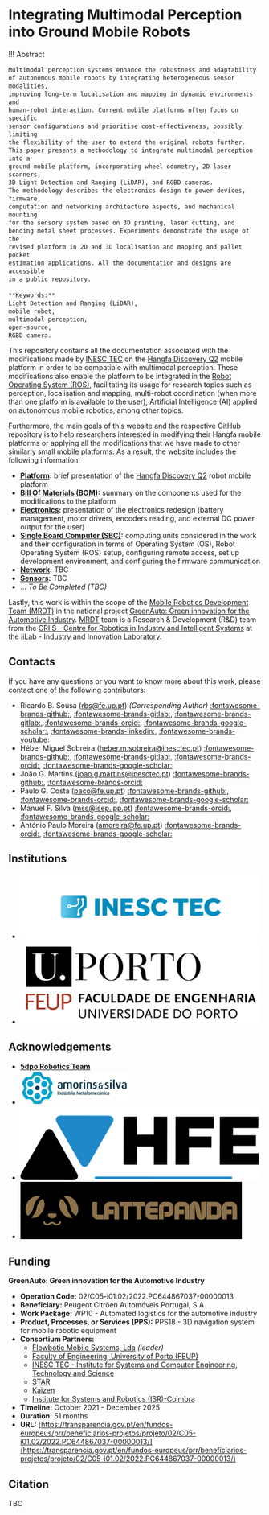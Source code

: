 # Integrating Multimodal Perception into Ground Mobile Robots

!!! Abstract

    Multimodal perception systems enhance the robustness and adaptability
    of autonomous mobile robots by integrating heterogeneous sensor modalities,
    improving long-term localisation and mapping in dynamic environments and
    human-robot interaction. Current mobile platforms often focus on specific
    sensor configurations and prioritise cost-effectiveness, possibly limiting
    the flexibility of the user to extend the original robots further.
    This paper presents a methodology to integrate multimodal perception into a
    ground mobile platform, incorporating wheel odometry, 2D laser scanners,
    3D Light Detection and Ranging (LiDAR), and RGBD cameras.
    The methodology describes the electronics design to power devices, firmware,
    computation and networking architecture aspects, and mechanical mounting
    for the sensory system based on 3D printing, laser cutting, and
    bending metal sheet processes. Experiments demonstrate the usage of the
    revised platform in 2D and 3D localisation and mapping and pallet pocket
    estimation applications. All the documentation and designs are accessible
    in a public repository.

    **Keywords:**
    Light Detection and Ranging (LiDAR),
    mobile robot,
    multimodal perception,
    open-source,
    RGBD camera.

This repository contains all the documentation associated with the modifications
made by [INESC TEC](https://www.inesctec.pt/en/) on the
[Hangfa Discovery Q2](https://www.hangfa-europe.com/en/omni-robot/discovery)
mobile platform in order to be compatible with multimodal perception. These
modifications also enable the platform to be integrated in the
[Robot Operating System (ROS)](https://ros.org/), facilitating its usage for
research topics such as perception, localisation and mapping, multi-robot
coordination (when more than one platform is available to the user), Artificial
Intelligence (AI) applied on autonomous mobile robotics, among other topics.

Furthermore, the main goals of this website and the respective GitHub repository
is to help researchers interested in modifying their Hangfa mobile platforms or
applying all the modifications that we have made to other similarly small mobile
platforms. As a result, the website includes the following information:

- **[Platform](content/discovery-q2.md):** brief presentation of the
  [Hangfa Discovery Q2](https://www.hangfa-europe.com/en/omni-robot/discovery)
  robot mobile platform
- **[Bill Of Materials (BOM)](content/bom.md):** summary on the components used for
  the modifications to the platform
- **[Electronics](content/electronics/index.md):** presentation of the electronics redesign
  (battery management, motor drivers, encoders reading, and external DC power
  output for the user)
- **[Single Board Computer (SBC)](content/sbc/index.md):** computing units
  considered in the work and their configuration in terms of Operating System
  (OS), Robot Operating System (ROS) setup, configuring remote access, set up
  development environment, and configuring the firmware communication
- **[Network](content/):** TBC
- **[Sensors](content/):** TBC
- ... _To Be Completed (TBC)_

Lastly, this work is within the scope of the
[Mobile Robotics Development Team (MRDT)](https://gitlab.inesctec.pt/mrdt/) in
the national project
[GreenAuto: Green innovation for the Automotive Industry](https://transparencia.gov.pt/en/fundos-europeus/prr/beneficiarios-projetos/projeto/02/C05-i01.02/2022.PC644867037-00000013/). [MRDT]((https://gitlab.inesctec.pt/mrdt/)) team is a
Research & Development (R&D) team from the
[CRIIS - Centre for Robotics in Industry and Intelligent Systems](https://www.inesctec.pt/en/centres/criis)
at the [iiLab - Industry and Innovation Laboratory](https://www.inesctec.pt/en/laboratories/iilab-industry-and-innovation-lab).

## Contacts

If you have any questions or you want to know more about this work, please
contact one of the following contributors:

- Ricardo B. Sousa
  ([rbs@fe.up.pt](mailto:rbs@fe.up.pt))
  _(Corresponding Author)_
  [:fontawesome-brands-github:](https://github.com/sousarbarb/),
  [:fontawesome-brands-gitlab:](https://gitlab.com/sousarbarb/),
  [:fontawesome-brands-gitlab:](https://gitlab.inesctec.pt/ricardo.b.sousa),
  [:fontawesome-brands-orcid:](https://orcid.org/0000-0003-4537-5095),
  [:fontawesome-brands-google-scholar:](https://scholar.google.pt/citations?user=Bz2FMqYAAAAJ),
  [:fontawesome-brands-linkedin:](https://www.linkedin.com/in/sousa-ricardob/),
  [:fontawesome-brands-youtube:](https://www.youtube.com/channel/UCXTR8mMlG0VOC_06PKg5KBQ)
- Héber Miguel Sobreira
  ([heber.m.sobreira@inesctec.pt](mailto:heber.m.sobreira@inesctec.pt))
  [:fontawesome-brands-github:](https://github.com/HeberSobreira),
  [:fontawesome-brands-gitlab:](https://gitlab.inesctec.pt/heber.m.sobreira/),
  [:fontawesome-brands-orcid:](https://orcid.org/0000-0002-8055-1093),
  [:fontawesome-brands-google-scholar:](https://scholar.google.pt/citations?user=iNhGcpsAAAAJ)
- João G. Martins
  ([joao.g.martins@inesctec.pt](mailto:joao.g.martins@inesctec.pt))
  [:fontawesome-brands-github:](https://github.com/Joao-G-Martins),
  [:fontawesome-brands-orcid:](https://orcid.org/0000-0002-6567-4802)
- Paulo G. Costa
  ([paco@fe.up.pt](mailto:paco@fe.up.pt))
  [:fontawesome-brands-github:](https://github.com/P33a),
  [:fontawesome-brands-orcid:](https://orcid.org/0000-0002-4846-271X),
  [:fontawesome-brands-google-scholar:](https://scholar.google.pt/citations?user=7Iz8fKcAAAAJ)
- Manuel F. Silva
  ([mss@isep.ipp.pt](mailto:mss@isep.ipp.pt))
  [:fontawesome-brands-orcid:](https://orcid.org/0000-0002-0593-2865),
  [:fontawesome-brands-google-scholar:](https://scholar.google.pt/citations?user=2EFVZ-AAAAAJ)
- António Paulo Moreira
  ([amoreira@fe.up.pt](mailto:amoreira@fe.up.pt))
  [:fontawesome-brands-orcid:](https://orcid.org/0000-0001-8573-3147),
  [:fontawesome-brands-google-scholar:](https://scholar.google.pt/citations?user=eL0gHLoAAAAJ)

## Institutions

<div class="grid cards" markdown>

- [![INESC TEC Logo](assets/logo/inesctec_logo_color-rgb.png)](https://www.inesctec.pt/en/)
- [![FEUP Logo](assets/logo/feup_logo_oficial.png)](https://sigarra.up.pt/feup/en/)

</div>

## Acknowledgements

<div class="grid cards" markdown>

- **[5dpo Robotics Team](https://5dpo.github.io/)**
- [![Amorins & Silva Logo](assets/logo/amorins-e-silva_logo.png)](https://amorinsesilva.pt/)
- [![Hangfa Robotics Europe Logo](assets/logo/hangfa-europe_logo.png)](https://www.hangfa-europe.com/)
- [![LattePanda Logo](assets/logo/lattepanda_logo.png)](https://www.lattepanda.com/)

</div>

## Funding

**GreenAuto: Green innovation for the Automotive Industry**

- **Operation Code:** 02/C05-i01.02/2022.PC644867037-00000013
- **Beneficiary:** Peugeot Citröen Automóveis Portugal, S.A.
- **Work Package:** WP10 - Automated logistics for the automotive industry
- **Product, Processes, or Services (PPS):**
  PPS18 - 3D navigation system for mobile robotic equipment
- **Consortium Partners:**
    - [Flowbotic Mobile Systems, Lda](https://www.flowbotic.eu/) _(leader)_
    - [Faculty of Engineering, University of Porto (FEUP)](https://www.up.pt/feup/en/)
    - [INESC TEC - Institute for Systems and Computer Engineering, Technology and Science](https://www.inesctec.pt/en/)
    - [STAR](https://starinstitute.pt/)
    - [Kaizen](https://kaizen.com/pt-pt/)
    - [Institute for Systems and Robotics (ISR)-Coimbra](https://www.isr.uc.pt/)
- **Timeline:** October 2021 - December 2025
- **Duration:** 51 months
- **URL:**
  [https://transparencia.gov.pt/en/fundos-europeus/prr/beneficiarios-projetos/projeto/02/C05-i01.02/2022.PC644867037-00000013/](https://transparencia.gov.pt/en/fundos-europeus/prr/beneficiarios-projetos/projeto/02/C05-i01.02/2022.PC644867037-00000013/)

## Citation

TBC
